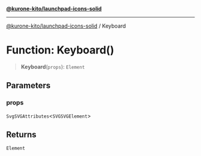 [**@kurone-kito/launchpad-icons-solid**](../README.md)

***

[@kurone-kito/launchpad-icons-solid](../globals.md) / Keyboard

# Function: Keyboard()

> **Keyboard**(`props`): `Element`

## Parameters

### props

`SvgSVGAttributes`\<`SVGSVGElement`\>

## Returns

`Element`
